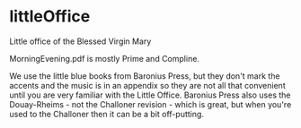 littleOffice
============

Little office of the Blessed Virgin Mary

MorningEvening.pdf is mostly Prime and Compline.

We use the little blue books from Baronius Press, but they don't mark the accents and the music is in an appendix so they are not all that convenient until you are very familiar with the Little Office.  Baronius Press also uses the Douay-Rheims - not the Challoner revision - which is great, but when you're used to the Challoner then it can be a bit off-putting.
